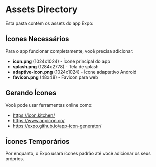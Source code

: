 # Assets Directory

Esta pasta contém os assets do app Expo:

## Ícones Necessários

Para o app funcionar completamente, você precisa adicionar:

- **icon.png** (1024x1024) - Ícone principal do app
- **splash.png** (1284x2778) - Tela de splash 
- **adaptive-icon.png** (1024x1024) - Ícone adaptativo Android
- **favicon.png** (48x48) - Favicon para web

## Gerando Ícones

Você pode usar ferramentas online como:
- https://icon.kitchen/ 
- https://www.appicon.co/
- https://expo.github.io/app-icon-generator/

## Ícones Temporários

Por enquanto, o Expo usará ícones padrão até você adicionar os seus próprios.
